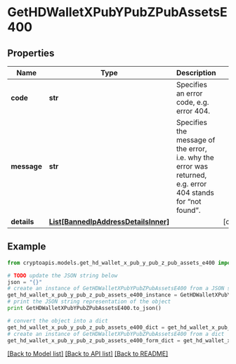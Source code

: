 # GetHDWalletXPubYPubZPubAssetsE400


## Properties
Name | Type | Description | Notes
------------ | ------------- | ------------- | -------------
**code** | **str** | Specifies an error code, e.g. error 404. | 
**message** | **str** | Specifies the message of the error, i.e. why the error was returned, e.g. error 404 stands for “not found”. | 
**details** | [**List[BannedIpAddressDetailsInner]**](BannedIpAddressDetailsInner.md) |  | [optional] 

## Example

```python
from cryptoapis.models.get_hd_wallet_x_pub_y_pub_z_pub_assets_e400 import GetHDWalletXPubYPubZPubAssetsE400

# TODO update the JSON string below
json = "{}"
# create an instance of GetHDWalletXPubYPubZPubAssetsE400 from a JSON string
get_hd_wallet_x_pub_y_pub_z_pub_assets_e400_instance = GetHDWalletXPubYPubZPubAssetsE400.from_json(json)
# print the JSON string representation of the object
print GetHDWalletXPubYPubZPubAssetsE400.to_json()

# convert the object into a dict
get_hd_wallet_x_pub_y_pub_z_pub_assets_e400_dict = get_hd_wallet_x_pub_y_pub_z_pub_assets_e400_instance.to_dict()
# create an instance of GetHDWalletXPubYPubZPubAssetsE400 from a dict
get_hd_wallet_x_pub_y_pub_z_pub_assets_e400_form_dict = get_hd_wallet_x_pub_y_pub_z_pub_assets_e400.from_dict(get_hd_wallet_x_pub_y_pub_z_pub_assets_e400_dict)
```
[[Back to Model list]](../README.md#documentation-for-models) [[Back to API list]](../README.md#documentation-for-api-endpoints) [[Back to README]](../README.md)


